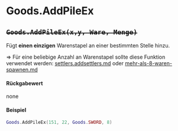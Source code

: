 # Goods.AddPileEx

## ~~`Goods.AddPileEx(x,y, Ware, Menge)`~~

Fügt **einen einzigen** Warenstapel an einer bestimmten Stelle hinzu.

⇒ Für eine beliebige Anzahl an Warenstapel sollte diese Funktion verwendet werden: [settlers.addsettlers.md](../../su-library-functions/su.goods/settlers.addsettlers.md "mention") oder [mehr-als-8-waren-spawnen.md](../../tutorials/code-snippets/mehr-als-8-waren-spawnen.md "mention")

#### Rückgabewert

none

#### Beispiel

```lua
Goods.AddPileEx(151, 22, Goods.SWORD, 8)
```
